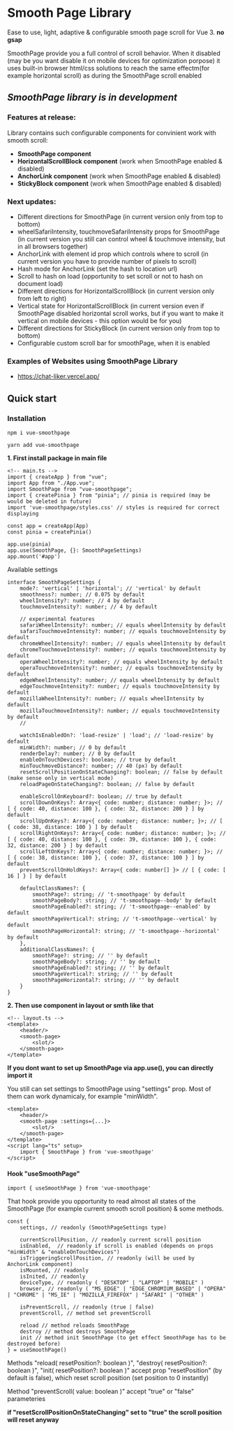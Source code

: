 # Smooth Page Library

Ease to use, light, adaptive & configurable smooth page scroll for Vue 3. **no gsap**

SmoothPage provide you a full control of scroll behavior. When it disabled (may be you want disable it on mobile devices for optimization porpose) it uses built-in browser html/css solutions to reach the same effectm(for example horizontal scroll) as during the SmoothPage scroll enabled

## *SmoothPage library is in development*

### Features at release:
Library contains such configurable components for convinient work with smooth scroll:
- **SmoothPage component**
- **HorizontalScrollBlock component** (work when SmoothPage enabled & disabled)
- **AnchorLink component** (work when SmoothPage enabled & disabled)
- **StickyBlock component** (work when SmoothPage enabled & disabled)

### Next updates:
- Different directions for SmoothPage (in current version only from top to bottom)
- wheelSafariIntensity, touchmoveSafariIntensity props for SmoothPage (in current version you still can control wheel & touchmove intensity, but in all browsers together)
- AnchorLink with element id prop which controls where to scroll (in current version you have to provide number of pixels to scroll)
- Hash mode for AnchorLink (set the hash to location url)
- Scroll to hash on load (opportunity to set scroll or not to hash on document load)
- Different directions for HorizontalScrollBlock (in current version only from left to right)
- Vertical state for HorizontalScrollBlock (in current version even if SmoothPage disabled horizontal scroll works, but if you want to make it vertical on mobile devices - this option would be for you)
- Different directions for StickyBlock (in current version only from top to bottom)
- Configurable custom scroll bar for smoothPage, when it is enabled 

### Examples of Websites using SmoothPage Library
- https://chat-liker.vercel.app/

## Quick start

### Installation

```shell
npm i vue-smoothpage
```

```shell
yarn add vue-smoothpage
```

**1. First install package in main file**

    <!-- main.ts -->
    import { createApp } from "vue";
    import App from "./App.vue";
    import SmoothPage from "vue-smoothpage";
    import { createPinia } from "pinia"; // pinia is required (may be would be deleted in future)
    import 'vue-smoothpage/styles.css' // styles is required for correct displaying

    const app = createApp(App)
    const pinia = createPinia()

    app.use(pinia)
    app.use(SmoothPage, {}: SmoothPageSettings)
    app.mount('#app')

Available settings

    interface SmoothPageSettings {
        mode?: 'vertical' | 'horizontal'; // 'vertical' by default
        smoothness?: number; // 0.075 by default
        wheelIntensity?: number; // 4 by default
        touchmoveIntensity?: number; // 4 by default

        // experimental features
        safariWheelIntensity?: number; // equals wheelIntensity by default
        safariTouchmoveIntensity?: number; // equals touchmoveIntensity by default
        chromeWheelIntensity?: number; // equals wheelIntensity by default
        chromeTouchmoveIntensity?: number; // equals touchmoveIntensity by default
        operaWheelIntensity?: number; // equals wheelIntensity by default
        operaTouchmoveIntensity?: number; // equals touchmoveIntensity by default
        edgeWheelIntensity?: number; // equals wheelIntensity by default
        edgeTouchmoveIntensity?: number; // equals touchmoveIntensity by default
        mozillaWheelIntensity?: number; // equals wheelIntensity by default
        mozillaTouchmoveIntensity?: number; // equals touchmoveIntensity by default
        // 

        watchIsEnabledOn?: 'load-resize' | 'load'; // 'load-resize' by default
        minWidth?: number; // 0 by default
        renderDelay?: number; // 0 by default
        enableOnTouchDevices?: boolean; // true by default
        minTouchmoveDistance?: number; // 40 (px) by default
        resetScrollPositionOnStateChanging?: boolean; // false by default (make sense only in vertical mode)
        reloadPageOnStateChanging?: boolean; // false by default

        enableScrollOnKeyboard?: boolean; // true by default
        scrollDownOnKeys?: Array<{ code: number; distance: number; }>; // [ { code: 40, distance: 100 }, { code: 32, distance: 200 } ] by default
        scrollUpOnKeys?: Array<{ code: number; distance: number; }>; // [ { code: 38, distance: 100 } ] by default
        scrollRightOnKeys?: Array<{ code: number; distance: number; }>; // [ { code: 40, distance: 100 }, { code: 39, distance: 100 }, { code: 32, distance: 200 } ] by default
        scrollLeftOnKeys?: Array<{ code: number; distance: number; }>; // [ { code: 38, distance: 100 }, { code: 37, distance: 100 } ] by default
        preventScrollOnHoldKeys?: Array<{ code: number[] }> // [ { code: [ 16 ] } ] by default

        defaultClassNames?: {
            smoothPage?: string; // 't-smoothpage' by default
            smoothPageBody?: string; // 't-smoothpage--body' by default
            smoothPageEnabled?: string; // 't-smoothpage--enabled' by default
            smoothPageVertical?: string; // 't-smoothpage--vertical' by default
            smoothPageHorizontal?: string; // 't-smoothpage--horizontal' by default
        },
        additionalClassNames?: {
            smoothPage?: string; // '' by default
            smoothPageBody?: string; // '' by default
            smoothPageEnabled?: string; // '' by default
            smoothPageVertical?: string; // '' by default
            smoothPageHorizontal?: string; // '' by default
        }
    }

**2. Then use component in layout or smth like that**

    <!-- layout.ts -->
    <template>
        <header/>
        <smooth-page>
            <slot/>
        </smooth-page>
    </template>

**If you dont want to set up SmoothPage via app.use(), you can directly import it**

You still can set settings to SmoothPage using "settings" prop. 
Most of them can work dynamicaly, for example "minWidth".

    <template>
        <header/>
        <smooth-page :settings={...}>
            <slot/>
        </smooth-page>
    </template>
    <script lang="ts" setup>
        import { SmoothPage } from 'vue-smoothpage'
    </script> 

#### Hook "useSmoothPage"

    import { useSmoothPage } from 'vue-smoothpage'

That hook provide you opportunity to read almost all states of the SmoothPage (for example current smooth scroll position) & some methods.

    const {
        settings, // readonly (SmoothPageSettings type)

        currentScrollPosition, // readonly current scroll position
        isEnabled,  // readonly if scroll is enabled (depends on props "minWidth" & "enableOnTouchDevices")
        isTriggeringScrollPosition, // readonly (will be used by AnchorLink component)
        isMounted, // readonly
        isInited, // readonly
        deviceType, // readonly ( "DESKTOP" | "LAPTOP" | "MOBILE" )
        browser, // readonly ( "MS_EDGE" | "EDGE_CHROMIUM_BASED" | "OPERA" | "CHROME" | "MS_IE" | "MOZILLA_FIREFOX" | "SAFARI" | "OTHER" )

        isPreventScroll, // readonly (true | false)
        preventScroll, // method set preventScroll

        reload // method reloads SmoothPage
        destroy // method destroys SmoothPage
        init // method init SmoothPage (to get effect SmoothPage has to be destroyed before)
    } = useSmoothPage()

Methods "reload( resetPosition?: boolean )", "destroy( resetPosition?: boolean )", "init( resetPosition?: boolean )" accept prop "resetPosition" (by default is false), which reset scroll position (set position to 0 instantly)

Method "preventScroll( value: boolean )" accept "true" or "false" parameteries

**if "resetScrollPositionOnStateChanging" set to "true" the scroll position will reset anyway**








